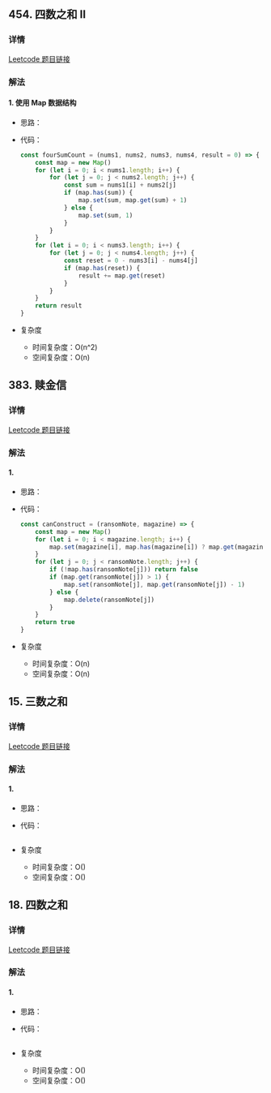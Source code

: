 ## 454. 四数之和 Ⅱ

### 详情

[Leetcode 题目链接](https://leetcode.cn/problems/4sum-ii/description/)

### 解法

#### 1. 使用 Map 数据结构

- 思路：

- 代码：

  ```js
  const fourSumCount = (nums1, nums2, nums3, nums4, result = 0) => {
      const map = new Map()
      for (let i = 0; i < nums1.length; i++) {
          for (let j = 0; j < nums2.length; j++) {
              const sum = nums1[i] + nums2[j]
              if (map.has(sum)) {
                  map.set(sum, map.get(sum) + 1)
              } else {
                  map.set(sum, 1)
              }
          }
      }
      for (let i = 0; i < nums3.length; i++) {
          for (let j = 0; j < nums4.length; j++) {
              const reset = 0 - nums3[i] - nums4[j]
              if (map.has(reset)) {
                  result += map.get(reset)
              }
          }
      }
      return result
  }
  ```

- 复杂度

  - 时间复杂度：O(n^2)
  - 空间复杂度：O(n)


## 383. 赎金信

### 详情

[Leetcode 题目链接](https://leetcode.cn/problems/4sum-ii/description/)

### 解法

#### 1. 

- 思路：

- 代码：

  ```js
  const canConstruct = (ransomNote, magazine) => {
      const map = new Map()
      for (let i = 0; i < magazine.length; i++) {
          map.set(magazine[i], map.has(magazine[i]) ? map.get(magazine[i]) + 1 : 1)
      }
      for (let j = 0; j < ransomNote.length; j++) {
          if (!map.has(ransomNote[j])) return false
          if (map.get(ransomNote[j]) > 1) {
              map.set(ransomNote[j], map.get(ransomNote[j]) - 1)
          } else {
              map.delete(ransomNote[j])
          }
      }
      return true
  }
  ```

- 复杂度

  - 时间复杂度：O(n)
  - 空间复杂度：O(n)


## 15. 三数之和

### 详情

[Leetcode 题目链接](https://leetcode.cn/problems/4sum-ii/description/)

### 解法

#### 1. 

- 思路：

- 代码：

  ```js

  ```

- 复杂度

  - 时间复杂度：O()
  - 空间复杂度：O()


## 18. 四数之和

### 详情

[Leetcode 题目链接](https://leetcode.cn/problems/4sum-ii/description/)

### 解法

#### 1. 

- 思路：

- 代码：

  ```js

  ```

- 复杂度

  - 时间复杂度：O()
  - 空间复杂度：O()
